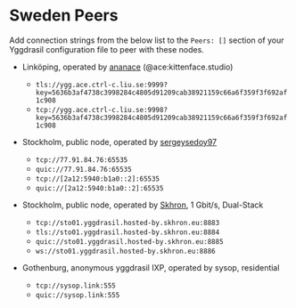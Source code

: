 # Sweden Peers

Add connection strings from the below list to the `Peers: []` section of your
Yggdrasil configuration file to peer with these nodes.

* Linköping, operated by [ananace](https://github.com/ananace) (@ace:kittenface.studio)
  * `tls://ygg.ace.ctrl-c.liu.se:9999?key=5636b3af4738c3998284c4805d91209cab38921159c66a6f359f3f692af1c908`
  * `tcp://ygg.ace.ctrl-c.liu.se:9998?key=5636b3af4738c3998284c4805d91209cab38921159c66a6f359f3f692af1c908`

* Stockholm, public node, operated by [sergeysedoy97](https://t.me/sergeysedoy97)
  * `tcp://77.91.84.76:65535`
  * `quic://77.91.84.76:65535`
  * `tcp://[2a12:5940:b1a0::2]:65535`
  * `quic://[2a12:5940:b1a0::2]:65535`

* Stockholm, public node, operated by [Skhron](https://skhron.eu/), 1 Gbit/s, Dual-Stack
  * `tcp://sto01.yggdrasil.hosted-by.skhron.eu:8883`
  * `tls://sto01.yggdrasil.hosted-by.skhron.eu:8884`
  * `quic://sto01.yggdrasil.hosted-by.skhron.eu:8885`
  * `ws://sto01.yggdrasil.hosted-by.skhron.eu:8886`

* Gothenburg, anonymous yggdrasil IXP, operated by sysop, residential
  * `tcp://sysop.link:555`
  * `quic://sysop.link:555`
